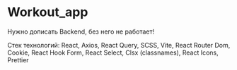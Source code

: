 # Workout_app
Нужно дописать Backend, без него не работает! 
 
 Стек технологий:
React, Axios, React Query, SCSS, Vite, React Router Dom, Cookie, React Hook Form, React Select, Clsx (classnames), React Icons, Prettier
